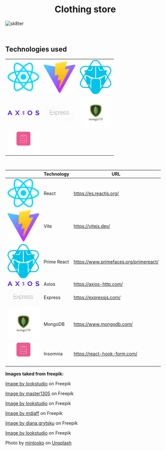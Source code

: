 <h1 style="text-align: center;">Clothing store</h1>

![sk8ter](https://github.com/leoMirandaa/sk8ter-shop/assets/61714687/7e80173a-41ea-4904-9e96-169a60919c93)

<br />

## Technologies used

<table align="center">

  </tr>
    <td>
        <img alt="" src="./public/images/../../src/assets/react.svg" width="100">
    </td>
    <td>
        <img alt="" src="./public/images/../vite.svg" width="100">
    </td>
     <td>
        <img alt="" src="./public/images/primereact-logo.png" width="100">
    </td>
  </tr>

  </tr>
    <td>
        <img alt="" src="./public/images/axios-logo.svg" width="100">
    </td>
    <td>
        <img alt="" src="./public/images/express.png" width="100">
    </td>
     <td>
        <img alt="" src="./public/images/modo-db-logo.jpg" width="100">
    </td>
  </tr>

  </tr>
    <td>
        <img alt="" src="./public/images/react-hook-form.webp" width="100">
    </td>
  </tr>
  </tr>
  </tr>
</table>

<br/>

<div align="center">

|                                                                           | Technology  | URL                                                       |
| ------------------------------------------------------------------------- | ----------- | --------------------------------------------------------- |
| <img alt="" src="./public/images/../../src/assets/react.svg" width="100"> | React       | <a href="URL"> https://es.reactjs.org/</a>                |
| <img alt="" src="./public/vite.svg" width="100">                          | Vite        | <a href="URL"> https://vitejs.dev/</a>                    |
| <img alt="" src="./public/images/primereact-logo.png" width="100">        | Prime React | <a href="URL">https://www.primefaces.org/primereact/ </a> |
| <img alt="" src="./public/images/axios-logo.svg" width="100">             | Axios       | <a href="URL">https://axios-http.com/ </a>                |
| <img alt="" src="./public/images/express.png" width="100">                | Express     | <a href="URL">https://expressjs.com/</a>                  |
| <img alt="" src="./public/images/modo-db-logo.jpg" width="100">           | MongoDB     | <a href="URL">https://www.mongodb.com/</a>                |
| <img alt="" src="./public/images/react-hook-form.webp" width="100">       | Insomnia    | <a href="URL">https://react-hook-form.com/</a>            |

</div>

**Images taked from freepik:**

<a href="https://www.freepik.com/free-photo/joyful-preteen-kid-with-curly-hair-laughing-camera-studio-shot-carefree-little-girl-isolated-pink-background_12431989.htm#query=child&position=13&from_view=search">Image by lookstudio</a> on Freepik

<a href="https://www.freepik.com/free-photo/asian-teenager-s-portrait-isolated-blue-studio-background-beautiful-female-brunette-model-with-long-hair-concept-human-emotions-facial-expression-sales-ad-happy-winning-bet-concept_12265414.htm#query=teen%20girl&position=2&from_view=search">Image by master1305</a> on Freepik

<a href="https://www.freepik.com/free-photo/front-view-refined-woman-with-black-curly-hair_12860192.htm#page=4&position=19&from_view=author">Image by lookstudio</a> on Freepik

<a href="https://www.freepik.com/free-photo/front-view-cute-boy-white-t-shirt-yellow-jeans-holding-green-skateboard-blue-space_8252507.htm#query=boy&position=1&from_view=search">Image by mdjaff</a> on Freepik

<a href="https://www.freepik.com/free-photo/young-curly-man-with-thumbs-up-isolated-blue-wall_8472689.htm#query=young%20man&position=11&from_view=search">Image by diana.grytsku</a> on Freepik

<a href="https://www.freepik.com/free-photo/curly-funny-male-model-jumping-laughing-joyful-young-man-t-shirt-jeans-dancing_13462326.htm#query=man&position=3&from_view=search">Image by lookstudio</a> on Freepik

Photo by <a href="https://unsplash.com/fr/@mintosko?utm_source=unsplash&utm_medium=referral&utm_content=creditCopyText">mintosko</a> on <a href="https://unsplash.com/photos/Ro0PNXcpCus?utm_source=unsplash&utm_medium=referral&utm_content=creditCopyText">Unsplash</a>
